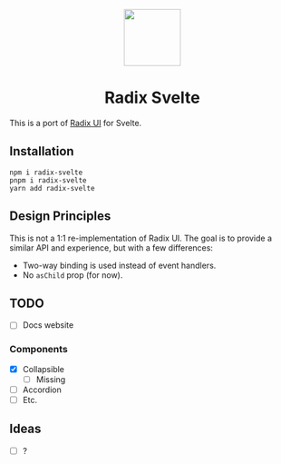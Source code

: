<p align="center">
  <img align="center" src="./static/logo_github.svg" height="100" />
  
 <h1 align="center">
   Radix Svelte
</h1>
</p>

This is a port of [Radix UI](https://www.radix-ui.com/) for Svelte.

## Installation

```
npm i radix-svelte
pnpm i radix-svelte
yarn add radix-svelte
```

## Design Principles

This is not a 1:1 re-implementation of Radix UI. The goal is to provide a similar API and experience, but with a few differences:

- Two-way binding is used instead of event handlers.
- No `asChild` prop (for now).

## TODO

- [ ] Docs website

### Components

- [x] Collapsible
  - [ ] Missing
- [ ] Accordion
- [ ] Etc.

## Ideas

- [ ] ?
